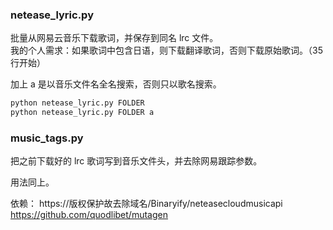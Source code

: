 ### netease_lyric.py

批量从网易云音乐下载歌词，并保存到同名 lrc 文件。  
我的个人需求：如果歌词中包含日语，则下载翻译歌词，否则下载原始歌词。（35 行开始）

加上 a 是以音乐文件名全名搜索，否则只以歌名搜索。

```bash
python netease_lyric.py FOLDER
python netease_lyric.py FOLDER a
```

### music_tags.py

把之前下载好的 lrc 歌词写到音乐文件头，并去除网易跟踪参数。

用法同上。



依赖：
https://版权保护故去除域名/Binaryify/neteasecloudmusicapi  
https://github.com/quodlibet/mutagen